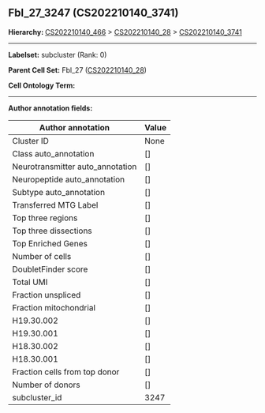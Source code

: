## Fbl_27_3247 (CS202210140_3741)
<b>Hierarchy: </b>
[CS202210140_466](https://purl.brain-bican.org/taxonomy/CS202210140#CS202210140_466) >
[CS202210140_28](https://purl.brain-bican.org/taxonomy/CS202210140#CS202210140_28) >
[CS202210140_3741](https://purl.brain-bican.org/taxonomy/CS202210140#CS202210140_3741)

---


**Labelset:** subcluster (Rank: 0)

**Parent Cell Set:** Fbl_27 ([CS202210140_28](https://purl.brain-bican.org/taxonomy/CS202210140#CS202210140_28))



**Cell Ontology Term:** 

[MARKER GENES.]: #


---

[TRANSFERRED ANNOTATIONS.]: #


[AUTHOR ANNOTATION FIELDS.]: #


**Author annotation fields:**

| Author annotation | Value |
|-------------------|-------|
|Cluster ID|None|
|Class auto_annotation|[]|
|Neurotransmitter auto_annotation|[]|
|Neuropeptide auto_annotation|[]|
|Subtype auto_annotation|[]|
|Transferred MTG Label|[]|
|Top three regions|[]|
|Top three dissections|[]|
|Top Enriched Genes|[]|
|Number of cells|[]|
|DoubletFinder score|[]|
|Total UMI|[]|
|Fraction unspliced|[]|
|Fraction mitochondrial|[]|
|H19.30.002|[]|
|H19.30.001|[]|
|H18.30.002|[]|
|H18.30.001|[]|
|Fraction cells from top donor|[]|
|Number of donors|[]|
|subcluster_id|3247|
